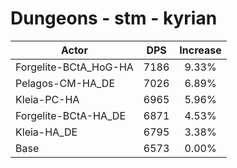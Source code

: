 # Dungeons - stm - kyrian
| Actor | DPS | Increase |
|---|:---:|:---:|
|Forgelite-BCtA_HoG-HA|7186|9.33%|
|Pelagos-CM-HA_DE|7026|6.89%|
|Kleia-PC-HA|6965|5.96%|
|Forgelite-BCtA-HA_DE|6871|4.53%|
|Kleia-HA_DE|6795|3.38%|
|Base|6573|0.00%|
